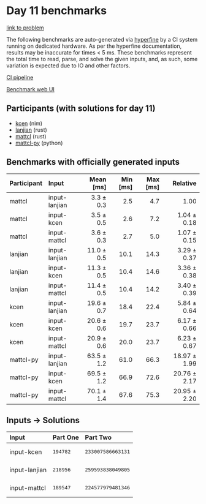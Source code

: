 # Day 11 benchmarks

[link to problem](https://adventofcode.com/2024/day/11)

The following benchmarks are auto-generated via
[hyperfine](https://github.com/sharkdp/hyperfine) by a CI system running on
dedicated hardware. As per the hyperfine documentation, results may be
inaccurate for times < 5 ms. These benchmarks represent the total time to read,
parse, and solve the given inputs, and, as such, some variation is expected due
to IO and other factors.

[CI pipeline](http://ci.papercode.net:8080/teams/main/pipelines/aoc2024)

[Benchmark web UI](https://aoc.ancalagon.black)


## Participants (with solutions for day 11)

- [kcen](https://github.com/kcen/aoc2024) (nim)
- [lanjian](https://github.com/lanjian/aoc-2024) (rust)
- [mattcl](https://github.com/mattcl/aoc2024) (rust)
- [mattcl-py](https://github.com/mattcl/aoc2024-py) (python)


## Benchmarks with officially generated inputs

| Participant | Input | Mean [ms] | Min [ms] | Max [ms] | Relative |
|:---|:---|---:|---:|---:|---:|
| mattcl | input-lanjian | 3.3 ± 0.3 | 2.5 | 4.7 | 1.00 |
| mattcl | input-kcen | 3.5 ± 0.5 | 2.6 | 7.2 | 1.04 ± 0.18 |
| mattcl | input-mattcl | 3.6 ± 0.3 | 2.7 | 5.0 | 1.07 ± 0.15 |
| lanjian | input-lanjian | 11.0 ± 0.5 | 10.1 | 14.3 | 3.29 ± 0.37 |
| lanjian | input-kcen | 11.3 ± 0.5 | 10.4 | 14.6 | 3.36 ± 0.38 |
| lanjian | input-mattcl | 11.4 ± 0.5 | 10.4 | 14.2 | 3.40 ± 0.39 |
| kcen | input-lanjian | 19.6 ± 0.7 | 18.4 | 22.4 | 5.84 ± 0.64 |
| kcen | input-kcen | 20.6 ± 0.6 | 19.7 | 23.7 | 6.17 ± 0.66 |
| kcen | input-mattcl | 20.9 ± 0.6 | 20.0 | 23.7 | 6.23 ± 0.67 |
| mattcl-py | input-lanjian | 63.5 ± 1.2 | 61.0 | 66.3 | 18.97 ± 1.99 |
| mattcl-py | input-kcen | 69.5 ± 1.2 | 66.9 | 72.6 | 20.76 ± 2.17 |
| mattcl-py | input-mattcl | 70.1 ± 1.4 | 67.6 | 75.3 | 20.95 ± 2.20 |


## Inputs -> Solutions

| Input | Part One | Part Two |
|:---|:---|:---|
|input-kcen|<pre>194782</pre>|<pre>233007586663131</pre>|
|input-lanjian|<pre>218956</pre>|<pre>259593838049805</pre>|
|input-mattcl|<pre>189547</pre>|<pre>224577979481346</pre>|